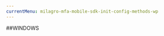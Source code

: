 ```yaml
---
currentMenu: milagro-mfa-mobile-sdk-init-config-methods-wp
---
```


<div id="generated-toc" class="generate_from_h2"></div>


##WINDOWS
